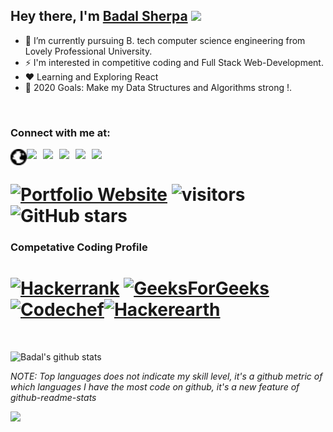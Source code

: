 ## Hey there, I'm [Badal Sherpa][website] <img src="https://raw.githubusercontent.com/MartinHeinz/MartinHeinz/master/wave.gif" width="30px">

- 🔭 I’m currently pursuing  B. tech computer science engineering from Lovely Professional University.
- ⚡ I'm interested in competitive coding and Full Stack Web-Development.
- ❤️ Learning and Exploring React
- 🥅 2020 Goals: Make my Data Structures and Algorithms strong !.
<br />

### Connect with me at:

[<img align="left"  width="26px" src="https://raw.githubusercontent.com/iconic/open-iconic/master/svg/globe.svg" />][website]
[<img align="left"  width="26px" src="https://cdn.jsdelivr.net/npm/simple-icons@v3/icons/linkedin.svg" />][linkedin]
[<img align="left" width="26px" src="https://cdn.jsdelivr.net/npm/simple-icons@3.4.0/icons/gmail.svg" />][mail]
[<img align="left" width="26px" src="https://cdn.jsdelivr.net/npm/simple-icons@3.4.0/icons/github.svg" />][github]
[<img align="left" width="26px" src="https://cdn.jsdelivr.net/npm/simple-icons@v3/icons/instagram.svg" />][instagram]
[<img align="left" width="26px" src="https://cdn.jsdelivr.net/npm/simple-icons@v3/icons/twitter.svg" />][twitter]

<br />
 
# [![Portfolio Website](https://img.shields.io/badge/Portfolio%20website-yellow)](https://badalsherpa.github.io/BadalSherpa/)  ![visitors](https://visitor-badge.laobi.icu/badge?page_id=BadalSherpa.visitor-badge)   ![GitHub stars](https://img.shields.io/github/stars/BadalSherpa/BadalSherpa?style=social)  

### Competative Coding Profile

 # [![Hackerrank](https://img.shields.io/badge/-Hackerrank-00b300?style=flat&labelColor=00b300&logo=hackerrank&logoColor=white)](https://www.hackerrank.com/Badal_Sherpa)  [![GeeksForGeeks](https://img.shields.io/badge/-GeeksForGeeks-006600?style=flat&labelColor=#006600&logo=Geeksforgeeks&logoColor=white)](https://auth.geeksforgeeks.org/user/badalsherpa7/practice/) [![Codechef](https://img.shields.io/badge/-Codechef-6b6b47?style=flat&labelColor=6b6b47&logo=Codechef&logoColor=white)](https://www.codechef.com/users/sanssangay)[![Hackerearth](https://img.shields.io/badge/-Hackerearth-00b300?style=flat&labelColor=00b300&logo=hackerearth&logoColor=white)](https://www.hackerearth.com/@badalsherpa7)
 
 <br />


![Badal's github stats](https://github-readme-stats.vercel.app/api?username=BadalSherpa&show_icons=true&theme=highcontrast&align=right&show_owner=true&include_all_commits=true&cache_seconds=800&count_private=true)


*NOTE: Top languages does not indicate my skill level, it's a github metric of which languages I have the most code on github, it's a new feature of github-readme-stats*

<a href="https://github.com/BadalSherpa/github-readme-stats">
  <img align="left" src="https://github-readme-stats.vercel.app/api/top-langs/?username=BadalSherpa&layout=compact&title_color=000&text_color=000&bg_color=e6e6e6&langs_count=35&hide_border=false" />
</a>


[website]: https://badalsherpa.github.io/BadalSherpa/
[instagram]: https://www.instagram.com/_sans7_/
[linkedin]: http://www.linkedin.com/in/badal-sherpa-5799a9196/
[github]: https://github.com/BadalSherpa
[twitter]: https://twitter.com/SherpaBadal
[mail]: badalsherpa7@gmail.com

